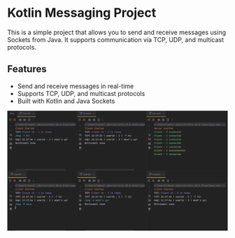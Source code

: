 # Kotlin Messaging Project

This is a simple project that allows you to send and receive messages using Sockets from Java. It supports communication via TCP, UDP, and multicast protocols.

## Features
- Send and receive messages in real-time
- Supports TCP, UDP, and multicast protocols
- Built with Kotlin and Java Sockets

![example_foto](/assets/example.PNG)
